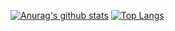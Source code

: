 [![Anurag's github stats](https://github-readme-stats.vercel.app/api?username=bigbaldy1128&count_private=true&show_icons=true)](https://github.com/anuraghazra/github-readme-stats)
[![Top Langs](https://github-readme-stats.vercel.app/api/top-langs/?username=bigbaldy1128&langs_count=8&layout=compact)](https://github.com/anuraghazra/github-readme-stats)
